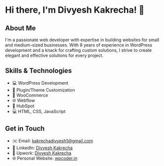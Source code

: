 # Hi there, I'm Divyesh Kakrecha! 👋

## About Me

I'm a passionate web developer with expertise in building websites for small and medium-sized businesses. With 8 years of experience in WordPress development and a knack for crafting custom solutions, I strive to create elegant and effective solutions for every project.

## Skills & Technologies

- 💻 WordPress Development
- 🔧 Plugin/Theme Customization
- 🛒 WooCommerce
- 🌐 Webflow
- 🚀 HubSpot
- 💻 HTML, CSS, JavaScript

## Get in Touch

- ✉️ Email: kakrechadivyesh1@gmail.com
- 🔗 LinkedIn: [Divyesh Kakrecha](https://www.linkedin.com/in/divyesh-kakrecha-9700a0128/)
- 📝 Upwork: [Divyesh Kakrecha](https://www.upwork.com/freelancers/~0140e8c72a243e4e62)
- 🌐 Personal Website: [wpcoder.in](https://wpcoder.in/)
